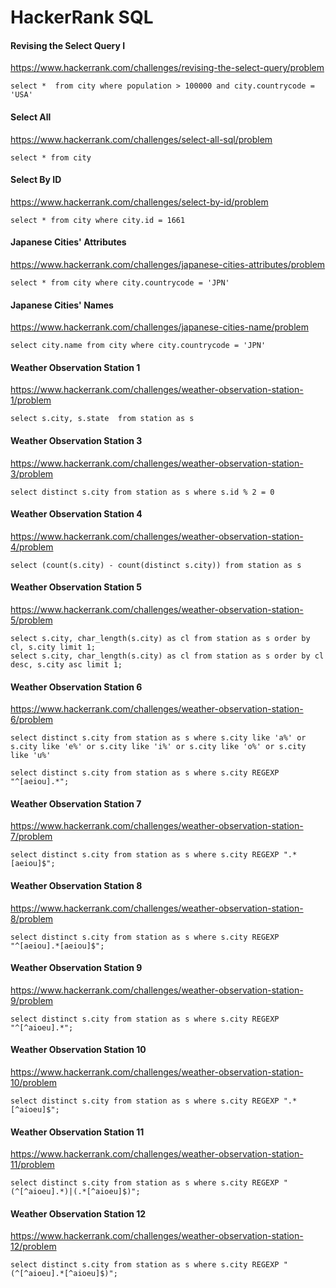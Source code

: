 # HackerRank SQL



#### Revising the Select Query I

https://www.hackerrank.com/challenges/revising-the-select-query/problem

```
select *  from city where population > 100000 and city.countrycode = 'USA'
```



#### Select All

https://www.hackerrank.com/challenges/select-all-sql/problem

```
select * from city
```



#### Select By ID

https://www.hackerrank.com/challenges/select-by-id/problem

```
select * from city where city.id = 1661
```



#### Japanese Cities' Attributes

https://www.hackerrank.com/challenges/japanese-cities-attributes/problem

```
select * from city where city.countrycode = 'JPN'
```



#### Japanese Cities' Names

https://www.hackerrank.com/challenges/japanese-cities-name/problem

```
select city.name from city where city.countrycode = 'JPN'
```



#### Weather Observation Station 1

https://www.hackerrank.com/challenges/weather-observation-station-1/problem

```
select s.city, s.state  from station as s
```



#### Weather Observation Station 3

https://www.hackerrank.com/challenges/weather-observation-station-3/problem

```
select distinct s.city from station as s where s.id % 2 = 0
```



#### Weather Observation Station 4

https://www.hackerrank.com/challenges/weather-observation-station-4/problem

```
select (count(s.city) - count(distinct s.city)) from station as s
```



#### Weather Observation Station 5

https://www.hackerrank.com/challenges/weather-observation-station-5/problem

```
select s.city, char_length(s.city) as cl from station as s order by cl, s.city limit 1;
select s.city, char_length(s.city) as cl from station as s order by cl desc, s.city asc limit 1;
```



#### Weather Observation Station 6

https://www.hackerrank.com/challenges/weather-observation-station-6/problem

```
select distinct s.city from station as s where s.city like 'a%' or s.city like 'e%' or s.city like 'i%' or s.city like 'o%' or s.city like 'u%'

select distinct s.city from station as s where s.city REGEXP "^[aeiou].*";
```



#### Weather Observation Station 7

https://www.hackerrank.com/challenges/weather-observation-station-7/problem

```
select distinct s.city from station as s where s.city REGEXP ".*[aeiou]$";
```



#### Weather Observation Station 8

https://www.hackerrank.com/challenges/weather-observation-station-8/problem

```
select distinct s.city from station as s where s.city REGEXP "^[aeiou].*[aeiou]$";
```



#### Weather Observation Station 9

https://www.hackerrank.com/challenges/weather-observation-station-9/problem

```
select distinct s.city from station as s where s.city REGEXP "^[^aioeu].*";
```



#### Weather Observation Station 10

https://www.hackerrank.com/challenges/weather-observation-station-10/problem

```
select distinct s.city from station as s where s.city REGEXP ".*[^aioeu]$";
```



#### Weather Observation Station 11

https://www.hackerrank.com/challenges/weather-observation-station-11/problem

```
select distinct s.city from station as s where s.city REGEXP "(^[^aioeu].*)|(.*[^aioeu]$)";
```



#### Weather Observation Station 12

https://www.hackerrank.com/challenges/weather-observation-station-12/problem

```
select distinct s.city from station as s where s.city REGEXP "(^[^aioeu].*[^aioeu]$)";
```

